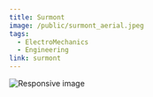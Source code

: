 ```yaml
---
title: Surmont
image: /public/surmont_aerial.jpeg
tags:
  - ElectroMechanics
  - Engineering
link: surmont
---
```


<img src="{{ page.image | relative_url }}" class="img-fluid rounded w-50" alt="Responsive image">